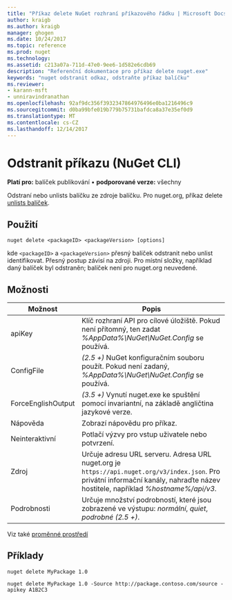 ```yaml
---
title: "Příkaz delete NuGet rozhraní příkazového řádku | Microsoft Docs"
author: kraigb
ms.author: kraigb
manager: ghogen
ms.date: 10/24/2017
ms.topic: reference
ms.prod: nuget
ms.technology: 
ms.assetid: c213a07a-711d-47e0-9ee6-1d582e6cdb69
description: "Referenční dokumentace pro příkaz delete nuget.exe"
keywords: "nuget odstranit odkaz, odstraňte příkaz balíčku"
ms.reviewer:
- karann-msft
- unniravindranathan
ms.openlocfilehash: 92af9dc356f3932347864976496e0ba1216496c9
ms.sourcegitcommit: d0ba99bfe019b779b75731bafdca8a37e35ef0d9
ms.translationtype: MT
ms.contentlocale: cs-CZ
ms.lasthandoff: 12/14/2017
---
```

# <a name="delete-command-nuget-cli"></a>Odstranit příkazu (NuGet CLI)

**Platí pro:** balíček publikování &bullet; **podporované verze:** všechny

Odstraní nebo unlists balíčku ze zdroje balíčku. Pro nuget.org, příkaz delete [unlists balíček](../policies/Deleting-Packages.md).

## <a name="usage"></a>Použití

```
nuget delete <packageID> <packageVersion> [options]
```

kde `<packageID>` a `<packageVersion>` přesný balíček odstranit nebo unlist identifikovat. Přesný postup závisí na zdroji. Pro místní složky, například daný balíček byl odstraněn; balíček není pro nuget.org neuvedené.

## <a name="options"></a>Možnosti

| Možnost | Popis |
| --- | --- |
| apiKey | Klíč rozhraní API pro cílové úložiště. Pokud není přítomný, ten zadat *%AppData%\NuGet\NuGet.Config* se používá. |
| ConfigFile | *(2.5 +)*  NuGet konfiguračním souboru použít. Pokud není zadaný, *%AppData%\NuGet\NuGet.Config* se používá. |
| ForceEnglishOutput | *(3.5 +)*  Vynutí nuget.exe ke spuštění pomocí invariantní, na základě angličtina jazykové verze. |
| Nápověda | Zobrazí nápovědu pro příkaz. |
| Neinteraktivní | Potlačí výzvy pro vstup uživatele nebo potvrzení. |
| Zdroj | Určuje adresu URL serveru. Adresa URL nuget.org je `https://api.nuget.org/v3/index.json`. Pro privátní informační kanály, nahraďte název hostitele, například *%hostname%/api/v3*. |
| Podrobnosti | Určuje množství podrobností, které jsou zobrazené ve výstupu: *normální*, *quiet*, *podrobné (2.5 +)*. |

Viz také [proměnné prostředí](cli-ref-environment-variables.md)

## <a name="examples"></a>Příklady

```
nuget delete MyPackage 1.0

nuget delete MyPackage 1.0 -Source http://package.contoso.com/source -apikey A1B2C3
```
